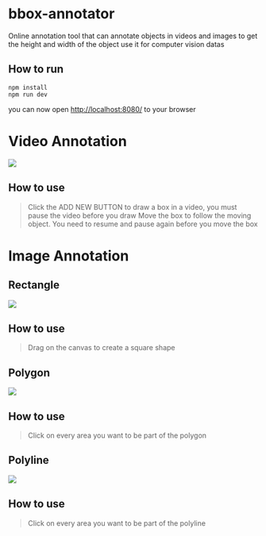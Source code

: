 # bbox-annotator

Online annotation tool that can annotate objects in videos and images to get the height and width of the object use it for computer vision datas

## How to run

```
npm install
npm run dev
```

you can now open <http://localhost:8080/> to your browser

# Video Annotation

![](https://media.giphy.com/media/Nlo1NSpzUiIVHRRirc/giphy.gif)

## How to use

> Click the ADD NEW BUTTON to draw a box in a video, you must pause the video before you draw
> Move the box to follow the moving object. You need to resume and pause again before you move the box

# Image Annotation

## Rectangle

![](https://media.giphy.com/media/ZnDgcLMXR74UNxHGYg/giphy.gif)

## How to use

> Drag on the canvas to create a square shape

## Polygon

![](https://media.giphy.com/media/w0459JPvugY0mjqTYP/giphy.gif)

## How to use

> Click on every area you want to be part of the polygon

## Polyline

![](https://media.giphy.com/media/MuaTV3VYNXJe3F7dd2/giphy.gif)

## How to use

> Click on every area you want to be part of the polyline
